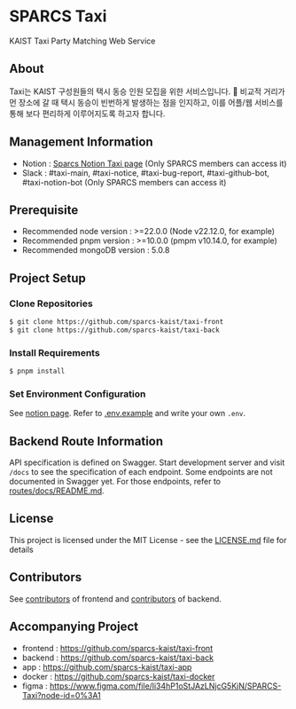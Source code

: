 # SPARCS Taxi
KAIST Taxi Party Matching Web Service

## About
Taxi는 KAIST 구성원들의 택시 동승 인원 모집을 위한 서비스입니다. 🚖
비교적 거리가 먼 장소에 갈 때 택시 동승이 빈번하게 발생하는 점을 인지하고, 이를 어플/웹 서비스를 통해 보다 편리하게 이루어지도록 하고자 합니다.

## Management Information
- Notion : [Sparcs Notion Taxi page](https://www.notion.so/sparcs/Taxi-9d371e8ac5ac4f0c9b9c35869682a0eb) (Only SPARCS members can access it)
- Slack : #taxi-main, #taxi-notice, #taxi-bug-report, #taxi-github-bot, #taxi-notion-bot (Only SPARCS members can access it)

## Prerequisite

- Recommended node version : >=22.0.0 (Node v22.12.0, for example)
- Recommended pnpm version : >=10.0.0 (pmpm v10.14.0, for example)
- Recommended mongoDB version : 5.0.8

## Project Setup

### Clone Repositories
```bash
$ git clone https://github.com/sparcs-kaist/taxi-front
$ git clone https://github.com/sparcs-kaist/taxi-back
```

### Install Requirements
```bash
$ pnpm install
```

### Set Environment Configuration
See [notion page](https://www.notion.so/sparcs/Environment-Variables-1b404bd385fa495bac6d5517b57d72bf).
Refer to [.env.example](.env.example) and write your own `.env`.

## Backend Route Information
API specification is defined on Swagger.
Start development server and visit `/docs` to see the specification of each endpoint.
Some endpoints are not documented in Swagger yet. For those endpoints, refer to [routes/docs/README.md](./src/routes/docs/README.md).

## License
This project is licensed under the MIT License - see the [LICENSE.md](LICENSE.md) file for details

## Contributors
See [contributors](https://github.com/sparcs-kaist/taxi-front/graphs/contributors) of frontend and [contributors](https://github.com/sparcs-kaist/taxi-back/graphs/contributors) of backend.

## Accompanying Project
 - frontend : https://github.com/sparcs-kaist/taxi-front
 - backend : https://github.com/sparcs-kaist/taxi-back
 - app : https://github.com/sparcs-kaist/taxi-app
 - docker : https://github.com/sparcs-kaist/taxi-docker
 - figma : https://www.figma.com/file/li34hP1oStJAzLNjcG5KjN/SPARCS-Taxi?node-id=0%3A1
